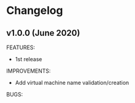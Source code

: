 # Changelog
## v1.0.0 (June 2020)

FEATURES:

* 1st release

IMPROVEMENTS:

* Add virtual machine name validation/creation

BUGS: